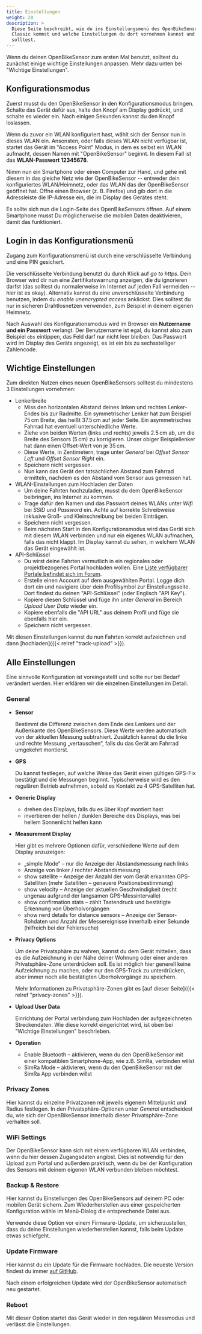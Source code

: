 ```yaml
---
title: Einstellungen
weight: 20
description: >
  Diese Seite beschreibt, wie du ins Einstellungsmenü des OpenBikeSensor
  Classic kommst und welche Einstellungen du dort vornehmen kannst und
  solltest.
---
```


Wenn du deinen OpenBikeSensor zum ersten Mal benutzt, solltest du zunächst
einige wichtige Einstellungen anpassen. Mehr dazu unten bei "Wichtige
Einstellungen".

## Konfigurationsmodus

Zuerst musst du den OpenBikeSensor in den Konfigurationsmodus bringen. Schalte
das Gerät dafür aus, halte den Knopf am Display gedrückt, und schalte es wieder
ein. Nach einigen Sekunden kannst du den Knopf loslassen.

Wenn du zuvor ein WLAN konfiguriert hast, wählt sich der Sensor nun in dieses
WLAN ein. Ansonsten, oder falls dieses WLAN nicht verfügbar ist, startet das
Gerät im "Access Point" Modus, in dem es selbst ein WLAN aufmacht, dessen Namen
mit "OpenBikeSensor" beginnt. In diesem Fall ist das **WLAN-Passwort
12345678**.

Nimm nun ein Smartphone oder einen Computer zur Hand, und gehe mit diesem in
das gleiche Netz wie der OpenBikeSensor -- entweder dein konfiguriertes
WLAN/Heimnetz, oder das WLAN das der OpenBikeSensor geöffnet hat. Öffne einen
Browser (z. B. Firefox) und gib dort in die Adressleiste die IP-Adresse ein,
die im Display des Gerätes steht.

Es sollte sich nun die Login-Seite des OpenBikeSensors öffnen. Auf einem
Smartphone musst Du möglicherweise die mobilen Daten deaktivieren, damit das
funktioniert.

## Login in das Konfigurationsmenü

Zugang zum Konfigurationsmenü ist durch eine verschlüsselte Verbindung und eine PIN gesichert.

Die verschlüsselte Verbindung benutzt du durch Klick auf *go to https*. Dein
Browser wird dir nun eine Zertifikatswarnung anzeigen, die du ignorieren darfst
(das solltest du normalerweise im Internet auf jeden Fall vermeiden -- hier ist
es okay). Alternativ kannst du eine unverschlüsselte Verbindung benutzen, indem
du *enable unencrypted access* anklickst. Dies solltest du nur in sicheren
Drahtlosnetzen verwenden, zum Beispiel in deinem eigenen Heimnetz.

Nach Auswahl des Konfigurationsmodus wird im Browser ein **Nutzername und ein
Passwort** verlangt. Der Benutzername ist egal, du kannst also zum Beispiel
`obs` eintippen, das Feld darf nur nicht leer bleiben. Das Passwort wird im
Display des Geräts angezeigt, es ist ein bis zu sechsstelliger Zahlencode.

## Wichtige Einstellungen

Zum direkten Nutzen eines neuen OpenBikeSensors solltest du mindestens 3
Einstellungen vornehmen:

* Lenkerbreite
  - Miss den horizontalen Abstand deines linken und rechten Lenker-Endes bis zur
    Radmitte. Ein symmetrischer Lenker hat zum Beispiel 75&thinsp;cm Breite, das heißt
    37.5&thinsp;cm auf jeder Seite. Ein asymmetrisches Fahrrad hat eventuell
    unterschiedliche Werte.
  - Ziehe von beiden Werten (links und rechts) jeweils 2.5&thinsp;cm ab, um die Breite
    des Sensors (5&thinsp;cm) zu korrigieren. Unser obiger Beispiellenker hat dann
    einen Offset-Wert von je 35&thinsp;cm.
  - Diese Werte, in Zentimetern, trage unter *General* bei *Offset Sensor Left*
    und *Offset Sensor Right* ein.
  - Speichern nicht vergessen.
  - Nun kann das Gerät den tatsächlichen Abstand zum Fahrrad ermitteln, nachdem
    es den Abstand vom Sensor aus gemessen hat.
* WLAN-Einstellungen zum Hochladen der Daten
  - Um deine Fahrten hochzuladen, musst du dem OpenBikeSensor beibringen, ins
    Internet zu kommen.
  - Trage dafür den Namen und das Passwort deines WLANs unter *Wifi* bei *SSID*
    und *Password* ein. Achte auf korrekte Schreibweise inklusive Groß- und
    Kleinschreibung bei beiden Einträgen.
  - Speichern nicht vergessen.
  - Beim nächsten Start in den Konfigurationsmodus wird das Gerät sich mit
    diesem WLAN verbinden und nur ein eigenes WLAN aufmachen, falls das nicht
    klappt. Im Display kannst du sehen, in welchem WLAN das Gerät eingewählt
    ist.
* API-Schlüssel
  - Du wirst deine Fahrten vermutlich in ein regionales oder projektbezogenes
    Portal hochladen wollen. Eine [Liste verfügbarer Portale befindet sich im
    Forum](https://forum.openbikesensor.org/t/uebersicht-verfuegbarer-portale/688).
  - Erstelle einen Account auf dem ausgewählten Portal. Logge dich dort ein und
    navigiere über dein Profilsymbol zur Einstellungsseite. Dort findest du
    deinen "API-Schlüssel" (oder Englisch "API Key").
  - Kopiere diesen Schlüssel und füge ihn unter *General* im Bereich *Upload
    User Data* wieder ein.
  - Kopiere ebenfalls die "API URL" aus deinem Profil und füge sie ebenfalls
    hier ein.
  - Speichern nicht vergessen.

Mit diesen Einstellungen kannst du nun Fahrten korrekt aufzeichnen und dann
[hochladen]({{< relref "track-upload" >}}).

## Alle Einstellungen

Eine sinnvolle Konfiguration ist voreingestellt und sollte nur bei Bedarf
verändert werden. Hier erklären wir die einzelnen Einstellungen im Detail.

### General

* **Sensor**

  Bestimmt die Differenz zwischen dem Ende des Lenkers und der Außenkante des
  OpenBikeSensors. Diese Werte werden automatisch von der aktuellen Messung
  subtrahiert. Zusätzlich kannst du die linke und rechte Messung „vertauschen“,
  falls du das Gerät am Fahrrad umgekehrt montierst.

* **GPS**

  Du kannst festlegen, auf welche Weise das Gerät einen gültigen GPS-Fix
  bestätigt und die Messungen beginnt. Typischerweise wird es den regulären
  Betrieb aufnehmen, sobald es Kontakt zu 4 GPS-Satelliten hat.

* **Generic Display**

  * drehen des Displays, falls du es über Kopf montiert hast
  * invertieren der hellen / dunklen Bereiche des Displays, was bei hellem Sonnenlicht helfen kann

* **Measurement Display**

  Hier gibt es mehrere Optionen dafür, verschiedene Werte auf dem Display anzuzeigen:

  * „simple Mode“ – nur die Anzeige der Abstandsmessung nach links
  * Anzeige von linker / rechter Abstandsmessung
  * show satellite – Anzeige der Anzahl der vom Gerät erkannten GPS-Satelliten (mehr Satelliten – genauere Positionsbestimmung)
  * show velocity – Anzeige der aktuellen Geschwindigkeit (recht ungenau aufgrund der langsamen GPS-Messintervalle)
  * show confirmation stats – zählt Tastendruck und bestätigte Erkennung von Überholvorgängen
  * show nerd details for distance sensors – Anzeige der Sensor-Rohdaten und Anzahl der Messereignisse innerhalb einer Sekunde (hilfreich bei der Fehlersuche)

* **Privacy Options**

  Um deine Privatsphäre zu wahren, kannst du dem Gerät mitteilen, dass es die
  Aufzeichnung in der Nähe deiner Wohnung oder einer anderen Privatsphäre-Zone
  unterdrücken soll. Es ist möglich hier generell keine Aufzeichnung zu machen,
  oder nur den GPS-Track zu unterdrücken, aber immer noch alle bestätigten
  Überholvorgänge zu speichern.

  Mehr Informationen zu Privatsphäre-Zonen gibt es [auf dieser Seite]({{< relref "privacy-zones" >}}).

* **Upload User Data**

  Einrichtung der Portal verbindung zum Hochladen der aufgezeichneten
  Streckendaten. Wie diese korrekt eingerichtet wird, ist oben bei "Wichtige
  Einstellungen" beschrieben.

* **Operation**

  * Enable Bluetooth – aktivieren, wenn du den OpenBikeSensor mit einer kompatiblen Smartphone-App, wie z.B. SimRa, verbinden willst
  * SimRa Mode – aktivieren, wenn du den OpenBikeSensor mit der SimRa App verbinden willst

### Privacy Zones

Hier kannst du einzelne Privatzonen mit jeweils eigenem Mittelpunkt und Radius
festlegen. In den Privatsphäre-Optionen unter *General* entscheidest du, wie
sich der OpenBikeSensor innerhalb dieser Privatsphäre-Zone verhalten soll.

### WiFi Settings

Der OpenBikeSensor kann sich mit einem verfügbaren WLAN verbinden, wenn du hier
dessen Zugangsdaten angibst. Dies ist notwendig für den Upload zum Portal und
außerdem praktisch, wenn du bei der Konfiguration des Sensors mit deinem
eigenen WLAN verbunden bleiben möchtest.

### Backup & Restore

Hier kannst du Einstellungen des OpenBikeSensors auf deinem PC oder mobilen
Gerät sichern. Zum Wiederherstellen aus einer gespeicherten Konfiguration wähle
im Menü-Dialog die entsprechende Datei aus.

Verwende diese Option vor einem Firmware-Update, um sicherzustellen, dass du
deine Einstellungen wiederherstellen kannst, falls beim Update etwas
schiefgeht.

### Update Firmware

Hier kannst du ein Update für die Firmware hochladen. Die neueste Version findest du immer
[auf GitHub](https://github.com/openbikesensor/OpenBikeSensorFirmware/releases).

Nach einem erfolgreichen Update wird der OpenBikeSensor automatisch neu
gestartet.

### Reboot

Mit dieser Option startet das Gerät wieder in den regulären Messmodus und
verlässt die Einstellungen.
